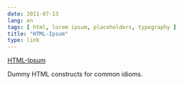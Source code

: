 ```yaml
---
date: 2011-07-13
lang: en
tags: [ html, lorem ipsum, placeholders, typography ]
title: "HTML-Ipsum"
type: link
---
```


[HTML-Ipsum](http://html-ipsum.com/)

Dummy HTML constructs for common idioms.

